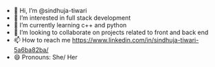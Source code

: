 - 👋 Hi, I’m @sindhuja-tiwari
- 👀 I’m interested in full stack development
- 🌱 I’m currently learning c++ and python
- 💞️ I’m looking to collaborate on projects related to front and back end
- 📫 How to reach me https://www.linkedin.com/in/sindhuja-tiwari-5a6ba82ba/
- 😄 Pronouns: She/ Her


<!---
sindhuja-tiwari/sindhuja-tiwari is a ✨ special ✨ repository because its `README.md` (this file) appears on your GitHub profile.
You can click the Preview link to take a look at your changes.
--->

